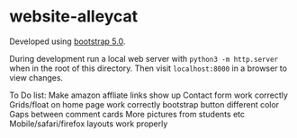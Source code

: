 # website-alleycat

Developed using [bootstrap 5.0](https://getbootstrap.com/docs/5.0).

During development run a local web server with `python3 -m http.server` when in the root of this directory. Then visit `localhost:8000` in a browser to view changes.


To Do list:
Make amazon affliate links show up 
Contact form work correctly
Grids/float on home page work correctly
bootstrap button different color
Gaps between comment cards
More pictures from students etc
Mobile/safari/firefox layouts work properly